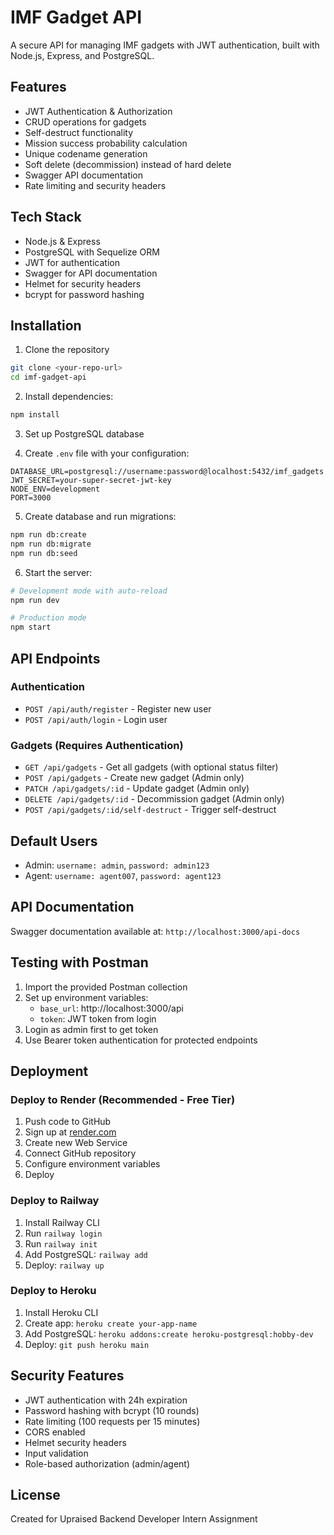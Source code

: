 # IMF Gadget API

A secure API for managing IMF gadgets with JWT authentication, built with Node.js, Express, and PostgreSQL.

## Features

- JWT Authentication & Authorization
- CRUD operations for gadgets
- Self-destruct functionality
- Mission success probability calculation
- Unique codename generation
- Soft delete (decommission) instead of hard delete
- Swagger API documentation
- Rate limiting and security headers

## Tech Stack

- Node.js & Express
- PostgreSQL with Sequelize ORM
- JWT for authentication
- Swagger for API documentation
- Helmet for security headers
- bcrypt for password hashing

## Installation

1. Clone the repository
```bash
git clone <your-repo-url>
cd imf-gadget-api
```

2. Install dependencies:
```bash
npm install
```

3. Set up PostgreSQL database

4. Create `.env` file with your configuration:
```
DATABASE_URL=postgresql://username:password@localhost:5432/imf_gadgets
JWT_SECRET=your-super-secret-jwt-key
NODE_ENV=development
PORT=3000
```

5. Create database and run migrations:
```bash
npm run db:create
npm run db:migrate
npm run db:seed
```

6. Start the server:
```bash
# Development mode with auto-reload
npm run dev

# Production mode
npm start
```

## API Endpoints

### Authentication
- `POST /api/auth/register` - Register new user
- `POST /api/auth/login` - Login user

### Gadgets (Requires Authentication)
- `GET /api/gadgets` - Get all gadgets (with optional status filter)
- `POST /api/gadgets` - Create new gadget (Admin only)
- `PATCH /api/gadgets/:id` - Update gadget (Admin only)
- `DELETE /api/gadgets/:id` - Decommission gadget (Admin only)
- `POST /api/gadgets/:id/self-destruct` - Trigger self-destruct

## Default Users

- Admin: `username: admin`, `password: admin123`
- Agent: `username: agent007`, `password: agent123`

## API Documentation

Swagger documentation available at: `http://localhost:3000/api-docs`

## Testing with Postman

1. Import the provided Postman collection
2. Set up environment variables:
   - `base_url`: http://localhost:3000/api
   - `token`: JWT token from login
3. Login as admin first to get token
4. Use Bearer token authentication for protected endpoints

## Deployment

### Deploy to Render (Recommended - Free Tier)

1. Push code to GitHub
2. Sign up at [render.com](https://render.com)
3. Create new Web Service
4. Connect GitHub repository
5. Configure environment variables
6. Deploy

### Deploy to Railway

1. Install Railway CLI
2. Run `railway login`
3. Run `railway init`
4. Add PostgreSQL: `railway add`
5. Deploy: `railway up`

### Deploy to Heroku

1. Install Heroku CLI
2. Create app: `heroku create your-app-name`
3. Add PostgreSQL: `heroku addons:create heroku-postgresql:hobby-dev`
4. Deploy: `git push heroku main`

## Security Features

- JWT authentication with 24h expiration
- Password hashing with bcrypt (10 rounds)
- Rate limiting (100 requests per 15 minutes)
- CORS enabled
- Helmet security headers
- Input validation
- Role-based authorization (admin/agent)

## License

Created for Upraised Backend Developer Intern Assignment